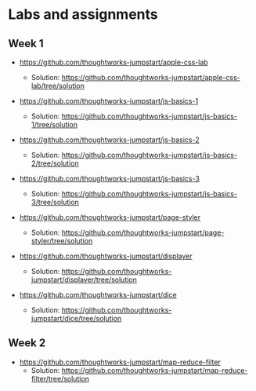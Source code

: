 # Labs and assignments

## Week 1

- https://github.com/thoughtworks-jumpstart/apple-css-lab
	- Solution: https://github.com/thoughtworks-jumpstart/apple-css-lab/tree/solution

- https://github.com/thoughtworks-jumpstart/js-basics-1
	- Solution: https://github.com/thoughtworks-jumpstart/js-basics-1/tree/solution

- https://github.com/thoughtworks-jumpstart/js-basics-2
	- Solution: https://github.com/thoughtworks-jumpstart/js-basics-2/tree/solution

- https://github.com/thoughtworks-jumpstart/js-basics-3
	- Solution: https://github.com/thoughtworks-jumpstart/js-basics-3/tree/solution

- https://github.com/thoughtworks-jumpstart/page-styler
	- Solution: https://github.com/thoughtworks-jumpstart/page-styler/tree/solution

- https://github.com/thoughtworks-jumpstart/displayer
	- Solution: https://github.com/thoughtworks-jumpstart/displayer/tree/solution

- https://github.com/thoughtworks-jumpstart/dice
	- Solution: https://github.com/thoughtworks-jumpstart/dice/tree/solution


## Week 2

- https://github.com/thoughtworks-jumpstart/map-reduce-filter
	- Solution: https://github.com/thoughtworks-jumpstart/map-reduce-filter/tree/solution
